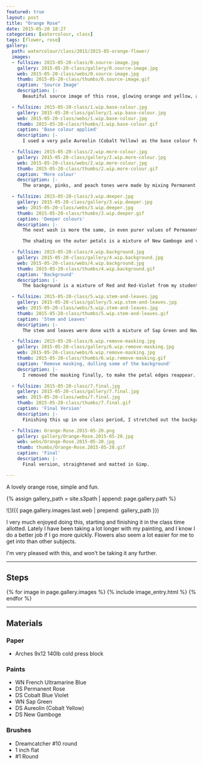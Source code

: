 ```yaml
---
featured: true
layout: post
title: "Orange Rose"
date: 2015-05-20 18:27
categories: [watercolour, class]
tags: [flower, rose]
gallery:
  path: watercolour/class/2015/2015-05-orange-flower/
  images:
  - fullsize: 2015-05-20-class/0.source-image.jpg
    gallery: 2015-05-20-class/gallery/0.source-image.jpg
    web: 2015-05-20-class/webs/0.source-image.jpg
    thumb: 2015-05-20-class/thumbs/0.source-image.gif
    caption: 'Source Image'
    description: |-
      Beautiful source image of this rose, glowing orange and yellow, against this redish-purple backdrop.

  - fullsize: 2015-05-20-class/1.wip.base-colour.jpg
    gallery: 2015-05-20-class/gallery/1.wip.base-colour.jpg
    web: 2015-05-20-class/webs/1.wip.base-colour.jpg
    thumb: 2015-05-20-class/thumbs/1.wip.base-colour.gif
    caption: 'Base colour applied'
    description: |-
      I used a very pale Aureolin (Cobalt Yellow) as the base colour for the entire flower petal arrangement to give it a nice glowing core.

  - fullsize: 2015-05-20-class/2.wip.more-colour.jpg
    gallery: 2015-05-20-class/gallery/2.wip.more-colour.jpg
    web: 2015-05-20-class/webs/2.wip.more-colour.jpg
    thumb: 2015-05-20-class/thumbs/2.wip.more-colour.gif
    caption: 'More colour'
    description: |-
      The orange, pinks, and peach tones were made by mixing Permanent Rose and New Gamboge in various ways, and applying some of each colour directly, very wet, very juicy.

  - fullsize: 2015-05-20-class/3.wip.deeper.jpg
    gallery: 2015-05-20-class/gallery/3.wip.deeper.jpg
    web: 2015-05-20-class/webs/3.wip.deeper.jpg
    thumb: 2015-05-20-class/thumbs/3.wip.deeper.gif
    caption: 'Deeper colours'
    description: |-
      The next wash is more the same, in even purer values of Permanent Rose and New Gamoge, with some addtional pure Cobalt Red to give even more depth.

      The shading on the outer petals is a mixture of New Gamboge and very slight amount of Cobalt Blue Violet. I really like the effect here.

  - fullsize: 2015-05-20-class/4.wip.background.jpg
    gallery: 2015-05-20-class/gallery/4.wip.background.jpg
    web: 2015-05-20-class/webs/4.wip.background.jpg
    thumb: 2015-05-20-class/thumbs/4.wip.background.gif
    caption: 'Background'
    description: |-
      The background is a mixture of Red and Red-Violet from my student Prang set. I haven't used these in quite some time, but they did a wonderful job here.

  - fullsize: 2015-05-20-class/5.wip.stem-and-leaves.jpg
    gallery: 2015-05-20-class/gallery/5.wip.stem-and-leaves.jpg
    web: 2015-05-20-class/webs/5.wip.stem-and-leaves.jpg
    thumb: 2015-05-20-class/thumbs/5.wip.stem-and-leaves.gif
    caption: 'Stem and Leaves'
    description: |-
      The stem and leaves were done with a mixture of Sap Green and New Gamboge, and then edges with French Ultramarine Blue while still a bit wet. I'm really loving how this worked!

  - fullsize: 2015-05-20-class/6.wip.remove-masking.jpg
    gallery: 2015-05-20-class/gallery/6.wip.remove-masking.jpg
    web: 2015-05-20-class/webs/6.wip.remove-masking.jpg
    thumb: 2015-05-20-class/thumbs/6.wip.remove-masking.gif
    caption: 'Remove masking, dulling some of the background'
    description: |-
      I removed the masking finally, to make the petal edges reappear. I also used some Sap Green and Permanent Rose to dull the lower background a bit. It could probably use a bit more of that.

  - fullsize: 2015-05-20-class/7.final.jpg
    gallery: 2015-05-20-class/gallery/7.final.jpg
    web: 2015-05-20-class/webs/7.final.jpg
    thumb: 2015-05-20-class/thumbs/7.final.gif
    caption: 'Final Version'
    description: |-
      Finishing this up in one class period, I stretched out the background a bit more but keeping it lighter, to keep the main subject a bit more focused.

  - fullsize: Orange-Rose.2015-05-20.png
    gallery: gallery/Orange-Rose.2015-05-20.jpg
    web: webs/Orange-Rose.2015-05-20.jpg
    thumb: thumbs/Orange-Rose.2015-05-20.gif
    caption: 'Final'
    description: |-
      Final version, straightened and matted in Gimp.

---
```


A lovely orange rose, simple and fun.

{% assign gallery_path = site.s3path | append: page.gallery.path %}

![]({{ page.gallery.images.last.web | prepend: gallery_path }})

I very much enjoyed doing this, starting and finishing it in the class
time allotted. Lately I have been taking a lot longer with my
painting, and I know I do a better job if I go more quickly. Flowers
also seem a lot easier for me to get into than other subjects.

I'm very pleased with this, and won't be taking it any further.

*******

## Steps

{% for image in page.gallery.images %}
{% include image_entry.html %}
{% endfor %}


*******

## Materials

### Paper

* Arches 9x12 140lb cold press block

### Paints

* WN French Ultramarine Blue
* DS Permanent Rose
* DS Cobalt Blue Violet
* WN Sap Green
* DS Aureolin (Cobalt Yellow)
* DS New Gamboge

### Brushes

* Dreamcatcher #10 round
* 1 inch flat
* #1 Round
